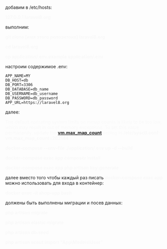 добавим в /etc/hosts:
<p style="color: #F8F8F8; font-weight: bold;">  127.0.0.1	laravel8.org</p>

выполним:
<p style="color: #F8F8F8; font-weight: bold;"> git clone [имя этого репозитоия] laravel8.org </p>
<p style="color: #F8F8F8; font-weight: bold;"> cd laravel8.org </p>
<p style="color: #F8F8F8; font-weight: bold;"> cp application/.env.example application/.env </p>

настроим содержимое .env:

    APP_NAME=MY
    DB_HOST=db
    DB_PORT=3306
    DB_DATABASE=db_name
    DB_USERNAME=db_username
    DB_PASSWORD=db_password
	APP_URL=https://laravel8.org

далее:
<p style="color: #F8F8F8;">
The default operating system limits on mmap counts is likely to be too low, which may result in out of memory exceptions.
To set this value permanently, update the <b><a href="https://www.elastic.co/guide/en/elasticsearch/reference/7.17/vm-max-map-count.html">vm.max_map_count</a></b> setting in <b>/etc/sysctl.conf</b>: 
<b>vm.max_map_count=262144</b>
</p>

<p style="color: #F8F8F8; font-weight: bold;">
docker-compose  --env-file ./application/.env up  -d --build
</p>

<p style="color: #F8F8F8; font-weight: bold;">
docker-compose exec app composer install
</p>

<p style="color: #F8F8F8; font-weight: bold;">
docker-compose exec app php artisan key:generate
</p>

далее вместо того чтобы каждый раз писать <span  style="color: #F8F8F8; font-weight: bold;">docker-compose exec app</span> можно использовать для входа в контейнер:
<p style="color: #F8F8F8; font-weight: bold;">
docker exec -it shop-app bash
</p>

должены быть выполнены миграции и посев данных:
<p style="color: #F8F8F8; font-weight: bold;">
php artisan migrate
</p>
<p style="color: #F8F8F8; font-weight: bold;">
php artisan elastic:migrate
</p>
<p style="color: #F8F8F8; font-weight: bold;">
php artisan db:seed
</p>
<p style="color: #F8F8F8; font-weight: bold;">
php artisan scout:import "App\Models\User"
</p>
